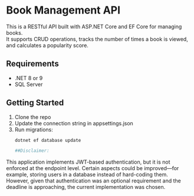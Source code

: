 # Book Management API

This is a RESTful API built with ASP.NET Core and EF Core for managing books.  
It supports CRUD operations, tracks the number of times a book is viewed, and calculates a popularity score.

## Requirements
- .NET 8 or 9
- SQL Server

## Getting Started
1. Clone the repo
2. Update the connection string in appsettings.json
3. Run migrations:
   ```bash
   dotnet ef database update

   ##Disclaimer:
This application implements JWT-based authentication, but it is not enforced at the endpoint level. Certain aspects could be improved—for example, storing users in a database instead of hard-coding them. However, given that authentication was an optional requirement and the deadline is approaching, the current implementation was chosen.

